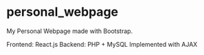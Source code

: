 # personal_webpage
My Personal Webpage made with Bootstrap.

Frontend: React.js
Backend: PHP + MySQL
Implemented with AJAX

